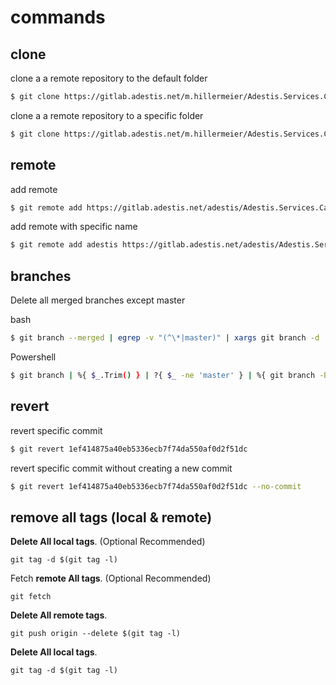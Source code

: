 # commands

## clone

 clone a a remote repository to the default folder

```bash
$ git clone https://gitlab.adestis.net/m.hillermeier/Adestis.Services.CatalogService.git
```

clone a a remote repository to a specific folder

```bash
$ git clone https://gitlab.adestis.net/m.hillermeier/Adestis.Services.CatalogService.git Adestis.Services.CatalogService.mh
```

## remote

add remote

```bash
$ git remote add https://gitlab.adestis.net/adestis/Adestis.Services.CatalogService.git
```

add remote with specific name

```bash
$ git remote add adestis https://gitlab.adestis.net/adestis/Adestis.Services.CatalogService.git
```

## branches

Delete all merged branches except master

bash

```bash
$ git branch --merged | egrep -v "(^\*|master)" | xargs git branch -d
```

Powershell

```bash
$ git branch | %{ $_.Trim() } | ?{ $_ -ne 'master' } | %{ git branch -D $_ }
```

## revert

revert specific commit

```bash
$ git revert 1ef414875a40eb5336ecb7f74da550af0d2f51dc
```

revert specific commit without creating a new commit

```bash
$ git revert 1ef414875a40eb5336ecb7f74da550af0d2f51dc --no-commit
```

## remove all tags \(local & remote\)

 **Delete All local tags**. \(Optional Recommended\) 

```text
git tag -d $(git tag -l)
```

Fetch **remote All tags**. \(Optional Recommended\)

```text
git fetch
```

**Delete All remote tags**.

```text
git push origin --delete $(git tag -l)
```

 **Delete All local tags**. 

```text
git tag -d $(git tag -l)
```

